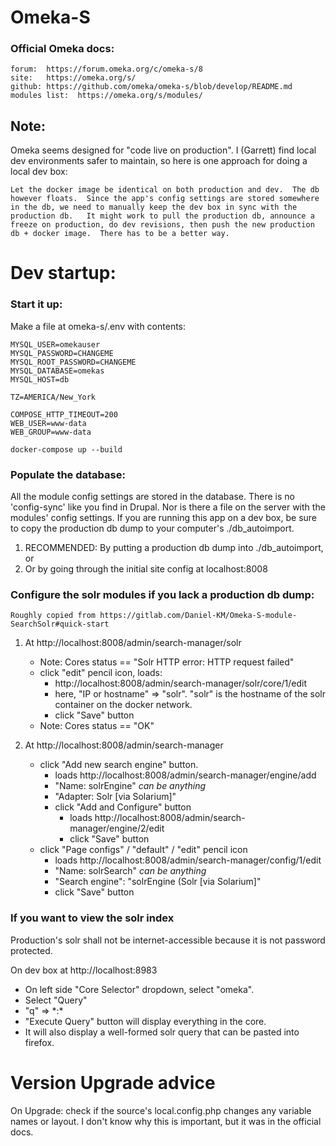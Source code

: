 # Omeka-S

### Official Omeka docs:

	forum:  https://forum.omeka.org/c/omeka-s/8
	site:   https://omeka.org/s/
	github: https://github.com/omeka/omeka-s/blob/develop/README.md
	modules list:  https://omeka.org/s/modules/

## Note:

Omeka seems designed for "code live on production".  I (Garrett) find local dev environments safer to maintain, so here is one approach for doing a local dev box:

	Let the docker image be identical on both production and dev.  The db however floats.  Since the app's config settings are stored somewhere in the db, we need to manually keep the dev box in sync with the production db.   It might work to pull the production db, announce a freeze on production, do dev revisions, then push the new production db + docker image.  There has to be a better way.

# Dev startup:

### Start it up:

Make a file at omeka-s/.env with contents:

	MYSQL_USER=omekauser
	MYSQL_PASSWORD=CHANGEME
	MYSQL_ROOT_PASSWORD=CHANGEME
	MYSQL_DATABASE=omekas
	MYSQL_HOST=db

	TZ=AMERICA/New_York

	COMPOSE_HTTP_TIMEOUT=200
	WEB_USER=www-data
	WEB_GROUP=www-data


`docker-compose up --build`
 
### Populate the database:

All the module config settings are stored in the database.  There is no 'config-sync' like you find in Drupal.  Nor is there a file on the server with the modules' config settings.  If you are running this app on a dev box, be sure to copy the production db dump to your computer's ./db_autoimport.

1)	RECOMMENDED: By putting a production db dump into ./db_autoimport, or
1) 	Or by going through the initial site config at localhost:8008

### Configure the solr modules if you lack a production db dump:

	Roughly copied from https://gitlab.com/Daniel-KM/Omeka-S-module-SearchSolr#quick-start

1) At http://localhost:8008/admin/search-manager/solr
	-  Note: Cores status == "Solr HTTP error: HTTP request failed"
	-  click "edit" pencil icon, loads:
		-  http://localhost:8008/admin/search-manager/solr/core/1/edit
    	-  here, "IP or hostname" => "solr".  "solr" is the hostname of the solr container on the docker network.
    	-  click "Save" button
    - Note: Cores status == "OK"

1) At http://localhost:8008/admin/search-manager
	- click "Add new search engine" button.
		- loads http://localhost:8008/admin/search-manager/engine/add
		- "Name: solrEngine"   *can be anything*
		- "Adapter: Solr \[via Solarium\]"
		- click "Add and Configure" button
			- loads http://localhost:8008/admin/search-manager/engine/2/edit
			- click "Save" button
	- click "Page configs" / "default" / "edit" pencil icon
		- loads http://localhost:8008/admin/search-manager/config/1/edit
		- "Name: solrSearch"  *can be anything*
		- "Search engine": "solrEngine (Solr \[via Solarium\]"
		- click "Save" button

### If you want to view the solr index

Production's solr shall not be internet-accessible because it is not password protected.

On dev box at http://localhost:8983
-  On left side "Core Selector" dropdown, select "omeka".
-  Select "Query"
-  "q" => \*:\*
-  "Execute Query" button will display everything in the core.
-  It will also display a well-formed solr query that can be pasted into firefox.

# Version Upgrade advice

On Upgrade: check if the source's local.config.php changes any variable names or layout.  I don't know why this is important, but it was in the official docs.
